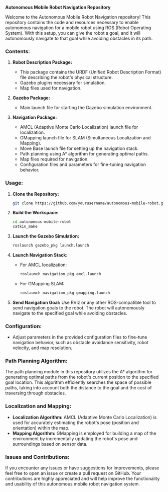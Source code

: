 **Autonomous Mobile Robot Navigation Repository**

Welcome to the Autonomous Mobile Robot Navigation repository! This repository contains the code and resources necessary to enable autonomous navigation for a mobile robot using ROS (Robot Operating System). With this setup, you can give the robot a goal, and it will autonomously navigate to that goal while avoiding obstacles in its path.

### Contents:

1. **Robot Description Package:**
   - This package contains the URDF (Unified Robot Description Format) file describing the robot's physical structure.
   - Gazebo plugins necessary for simulation.
   - Map files used for navigation.

2. **Gazebo Package:**
   - Main launch file for starting the Gazebo simulation environment.

3. **Navigation Package:**
   - AMCL (Adaptive Monte Carlo Localization) launch file for localization.
   - GMapping launch file for SLAM (Simultaneous Localization and Mapping).
   - Move Base launch file for setting up the navigation stack.
   - Path planning using A* algorithm for generating optimal paths.
   - Map files required for navigation.
   - Configuration files and parameters for fine-tuning navigation behavior.

### Usage:

1. **Clone the Repository:**
   ```bash
   git clone https://github.com/yourusername/autonomous-mobile-robot.git
   ```

2. **Build the Workspace:**
   ```bash
   cd autonomous-mobile-robot
   catkin_make
   ```

3. **Launch the Gazebo Simulation:**
   ```bash
   roslaunch gazebo_pkg launch.launch
   ```

4. **Launch Navigation Stack:**
   - For AMCL localization:
     ```bash
     roslaunch navigation_pkg amcl.launch
     ```
   - For GMapping SLAM:
     ```bash
     roslaunch navigation_pkg gmapping.launch
     ```

5. **Send Navigation Goal:**
   Use RViz or any other ROS-compatible tool to send navigation goals to the robot. The robot will autonomously navigate to the specified goal while avoiding obstacles.

### Configuration:

- Adjust parameters in the provided configuration files to fine-tune navigation behavior, such as obstacle avoidance sensitivity, robot velocity, and map resolution.

### Path Planning Algorithm:

The path planning module in this repository utilizes the A* algorithm for generating optimal paths from the robot's current position to the specified goal location. This algorithm efficiently searches the space of possible paths, taking into account both the distance to the goal and the cost of traversing through obstacles.

### Localization and Mapping:

- **Localization Algorithm:** AMCL (Adaptive Monte Carlo Localization) is used for accurately estimating the robot's pose (position and orientation) within the map.
- **Mapping Algorithm:** GMapping is employed for building a map of the environment by incrementally updating the robot's pose and surroundings based on sensor data.

### Issues and Contributions:

If you encounter any issues or have suggestions for improvements, please feel free to open an issue or create a pull request on GitHub. Your contributions are highly appreciated and will help improve the functionality and usability of this autonomous mobile robot navigation system.

